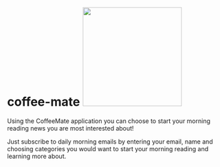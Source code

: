 # coffee-mate                           <img class="logo" src="https://media1.giphy.com/media/Q2T7BXRiDFPJcPoA7Z/giphy.gif?cid=790b761198ce1b92016c1fb2329d54ba65b4bf790fc54827&rid=giphy.gif&ct=s" width="230"/>

Using the CoffeeMate application you can choose to start your morning reading news you are most interested about!

Just subscribe to daily morning emails by entering your email, name and choosing categories you would want to start your morning reading and learning more about. 

